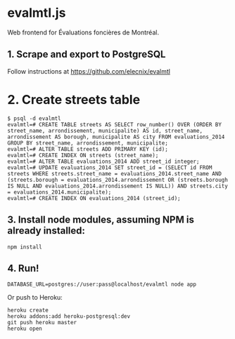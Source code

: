 # evalmtl.js

Web frontend for Évaluations foncières de Montréal.

## 1. Scrape and export to PostgreSQL

Follow instructions at https://github.com/elecnix/evalmtl

# 2. Create streets table

    $ psql -d evalmtl
    evalmtl=# CREATE TABLE streets AS SELECT row_number() OVER (ORDER BY street_name, arrondissement, municipalite) AS id, street_name, arrondissement AS borough, municipalite AS city FROM evaluations_2014 GROUP BY street_name, arrondissement, municipalite;
    evalmtl=# ALTER TABLE streets ADD PRIMARY KEY (id);
    evalmtl=# CREATE INDEX ON streets (street_name);
    evalmtl=# ALTER TABLE evaluations_2014 ADD street_id integer;
    evalmtl=# UPDATE evaluations_2014 SET street_id = (SELECT id FROM streets WHERE streets.street_name = evaluations_2014.street_name AND (streets.borough = evaluations_2014.arrondissement OR (streets.borough IS NULL AND evaluations_2014.arrondissement IS NULL)) AND streets.city = evaluations_2014.municipalite);
    evalmtl=# CREATE INDEX ON evaluations_2014 (street_id);

## 3. Install node modules, assuming NPM is already installed:

    npm install

## 4. Run!

    DATABASE_URL=postgres://user:pass@localhost/evalmtl node app

Or push to Heroku:

    heroku create
    heroku addons:add heroku-postgresql:dev
    git push heroku master
    heroku open

